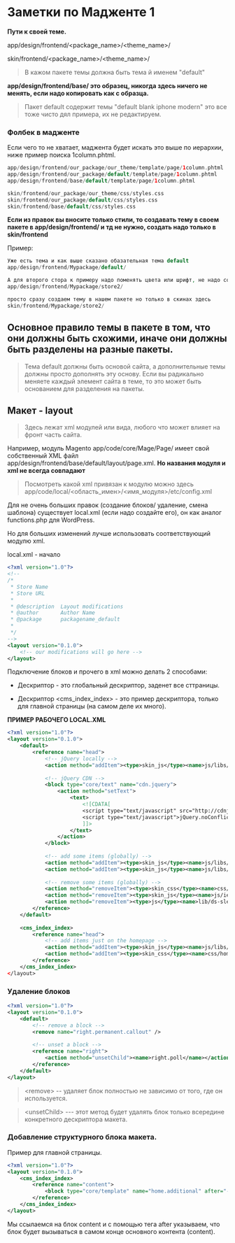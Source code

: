 # Заметки по Мадженте 1


**Пути к своей теме.**

app/design/frontend/<package_name>/<theme_name>/

skin/frontend/<package_name>/<theme_name>/


 > В кажом пакете темы должна быть тема й именем "default"
 
 **app/design/frontend/base/  это образец, никогда здесь ничего не менять, если надо копировать как с образца.**
 
 > Пакет default содержит темы "default blank iphone modern" это все тоже чисто дял примера, их не редактируем.
 
 ### Фолбек в мадженте
 
 Если чего то  не хватает, маджента будет искать это выше по иерархии, ниже пример поиска 1column.phtml.

```php
app/design/frontend/our_package/our_theme/template/page/1column.phtml
app/design/frontend/our_package/default/template/page/1column.phtml
app/design/frontend/base/default/template/page/1column.phtml

skin/frontend/our_package/our_theme/css/styles.css
skin/frontend/our_package/default/css/styles.css
skin/frontend/base/default/css/styles.css
```

**Если из правок вы вносите только стили, то создавать тему в своем пакете в app/design/frontend/ и тд не нужно, создать надо только в skin/frontend**

Пример:

```php
Уже есть тема и как выше сказано обазательная тема default
app/design/frontend/Mypackage/default/

А для второго стора к примеру надо поменять цвета или шрифт, не надо создавать в этом же пакете еще 1 тему, как показано ниже
app/design/frontend/Mypackage/store2/

просто сразу создаем тему в нашем пакете но только в скинах здесь
skin/frontend/Mypackage/store2/
```

## Основное правило темы в пакете в том, что они должны быть схожими, иначе они должны быть разделены на разные пакеты.

> Тема default должны быть основой сайта, а дополнительные темы должны просто дополнять эту основу. Если вы радикально меняете каждый элемент  сайта в теме, то это может быть основанием для разделения на пакеты.


## Макет -  layout

>  Здесь лежат xml модулей или вида, любого что может влияет на фронт часть сайта.

Например, модуль Magento app/code/core/Mage/Page/ имеет свой собственный XML файл app/design/frontend/base/default/layout/page.xml. **Но названия модуля и xml не всегда совпадают**

> Посмотреть какой xml привязан к модулю можно здесь app/code/local/<область_имен>/<имя_модуля>/etc/config.xml

Для не очень больших правок (создание блоков/ удаление, смена шаблона) существует local.xml (если надо создайте его), он как аналог functions.php для WordPress.

Но для больших изменений лучше использовать соответствующий модулю xml.

local.xml - начало

```xml
<?xml version="1.0"?>
<!--
/*
 * Store Name
 * Store URL
 *
 * @description  Layout modifications
 * @author       Author Name
 * @package      packagename_default
 *
 */
-->
<layout version="0.1.0">
    <!-- our modifications will go here -->
</layout>
```
Подключение блоков и прочего в xml можно делать 2 способами:

* Дескриптор <default> - это глобальный дескриптор, заденет все сттраницы.

* Дескриптор <cms_index_index> - это пример дескриптора, только для главной страницы (на самом деле их много).

**ПРИМЕР РАБОЧЕГО LOCAL.XML**

```xml
<?xml version="1.0"?>
<layout version="0.1.0">
    <default>
        <reference name="head">
            <!-- jQuery locally -->
            <action method="addItem"><type>skin_js</type><name>js/libs/jquery.min.js</name></action>
 
            <!-- jQuery CDN -->
            <block type="core/text" name="cdn.jquery">
                <action method="setText">
                    <text>
                        <![CDATA[
                        <script type="text/javascript" src="http://cdnjs.cloudflare.com/ajax/libs/jquery/2.1.1/jquery.min.js"></script>
                        <script type="text/javascript">jQuery.noConflict();</script>
                        ]]>
                    </text>
                </action>
            </block>
 
            <!-- add some items (globally) -->
            <action method="addItem"><type>skin_js</type><name>js/libs/modernizr.min.js</name></action>
            <action method="addItem"><type>skin_js</type><name>js/libs/html5shiv.min.js</name><params/><if>lt IE 9</if></action>
 
            <!-- remove some items (globally) -->
            <action method="removeItem"><type>skin_css</type><name>css/widgets.css</name></action></action>
            <action method="removeItem"><type>skin_js</type><name>js/ie6.js</name><if>lt IE 7</if></action>
            <action method="removeItem"><type>js</type><name>lib/ds-sleight.js</name><params/><if>lt IE 7</if></action>
        </reference>
    </default>
 
    <cms_index_index>
        <reference name="head">
            <!-- add items just on the homepage -->
            <action method="addItem"><type>skin_js</type><name>js/libs/home.min.js</name></action>
            <action method="addItem"><type>skin_css</type><name>css/home.css</name></action>
        </reference>
    </cms_index_index>
</layout>
```
### Удаление блоков 

```xml
<?xml version="1.0"?>
<layout version="0.1.0">
    <default>
        <!-- remove a block -->
        <remove name="right.permanent.callout" />
     
        <!-- unset a block -->
        <reference name="right">
            <action method="unsetChild"><name>right.poll</name></action>
        </reference>
    </default>
</layout>
```
> \<remove\> -- удаляет блок полностью не зависимо от того, где он используется.

> \<unsetChild\> --- этот метод будет удалять блок только всередине конкретного дескриптора макета.

### Добавление структурного блока макета.

Пример для главной страницы.
```xml
<?xml version="1.0"?>
<layout version="0.1.0">
    <cms_index_index>
        <reference name="content">
            <block type="core/template" name="home.additional" after="-" template="/home/additional.phtml" />
        </reference>
    </cms_index_index>
</layout>
```

Мы ссылаемся на блок content и с помощью тега after указываем, что блок будет вызываться в самом конце основного контента (content).
